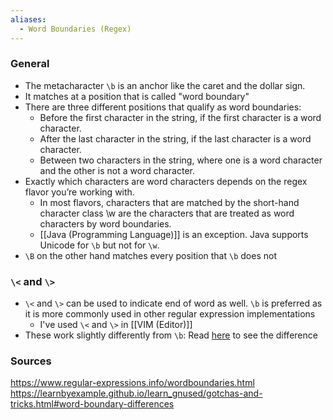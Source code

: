 ```yaml
---
aliases:
  - Word Boundaries (Regex)
---
```

### General
- The metacharacter `\b` is an anchor like the caret and the dollar sign.
- It matches at a position that is called "word boundary"
- There are three different positions that qualify as word boundaries:
	- Before the first character in the string, if the first character is a word character.
	- After the last character in the string, if the last character is a word character.
	- Between two characters in the string, where one is a word character and the other is not a word character.
 - Exactly which characters are word characters depends on the regex flavor you’re working with.
	 - In most flavors, characters that are matched by the short-hand character class \w are the characters that are treated as word characters by word boundaries.
	 - [[Java (Programming Language)]] is an exception. Java supports Unicode for `\b` but not for `\w`.
- `\B` on the other hand matches every position that `\b` does not


### `\<` and `\>`
- `\<` and `\>` can be used to indicate end of word as well. `\b` is preferred as it is more commonly used in other regular expression implementations
	- I've used `\<` and `\>` in [[VIM (Editor)]]
- These work slightly differently from `\b`: Read [here](https://learnbyexample.github.io/learn_gnused/gotchas-and-tricks.html#word-boundary-differences) to see the difference
### Sources
https://www.regular-expressions.info/wordboundaries.html
https://learnbyexample.github.io/learn_gnused/gotchas-and-tricks.html#word-boundary-differences